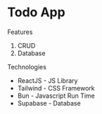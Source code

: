 # Todo App 

Features
1. CRUD
2. Database

Technologies
- ReactJS - JS Library
- Tailwind - CSS Framework
- Bun - Javascript Run Time
- Supabase - Database